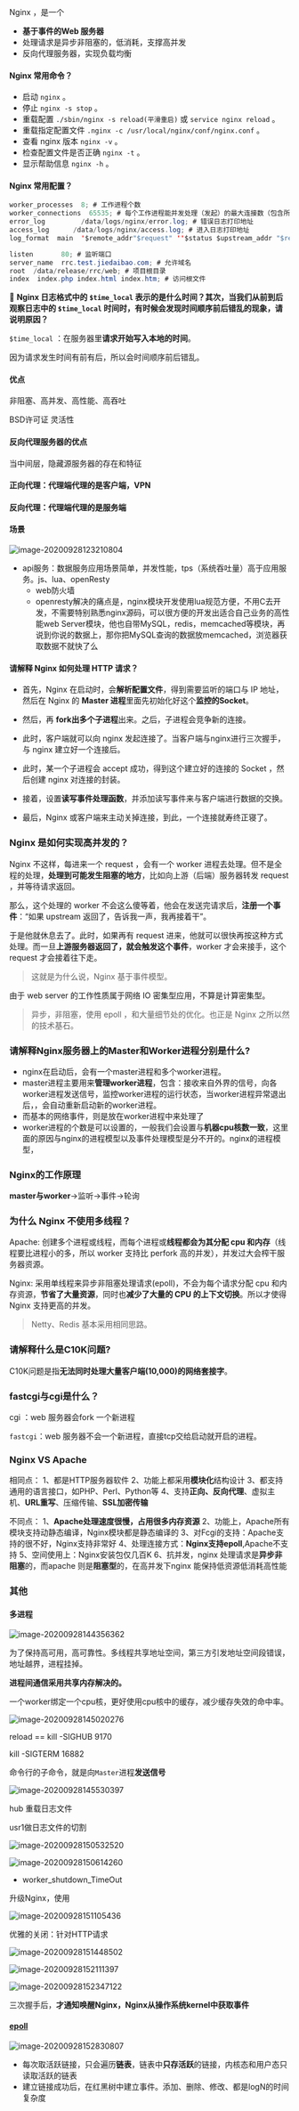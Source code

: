 Nginx ，是一个 

- **基于事件的Web 服务器**
- 处理请求是异步非阻塞的，低消耗，支撑高并发
- 反向代理服务器，实现负载均衡

#### Nginx 常用命令？

- 启动 `nginx` 。
- 停止 `nginx -s stop`  。
- 重载配置 `./sbin/nginx -s reload(平滑重启)` 或 `service nginx reload` 。
- 重载指定配置文件 `.nginx -c /usr/local/nginx/conf/nginx.conf` 。
- 查看 nginx 版本 `nginx -v` 。
- 检查配置文件是否正确 `nginx -t` 。
- 显示帮助信息 `nginx -h` 。

#### Nginx 常用配置？

```java
worker_processes  8; # 工作进程个数
worker_connections  65535; # 每个工作进程能并发处理（发起）的最大连接数（包含所有连接数）
error_log         /data/logs/nginx/error.log; # 错误日志打印地址
access_log      /data/logs/nginx/access.log; # 进入日志打印地址
log_format  main  '$remote_addr"$request" ''$status $upstream_addr "$request_time"'; # 进入日志格式

listen       80; # 监听端口
server_name  rrc.test.jiedaibao.com; # 允许域名
root  /data/release/rrc/web; # 项目根目录
index  index.php index.html index.htm; # 访问根文件
```

🦅 **Nginx 日志格式中的 `$time_local` 表示的是什么时间？其次，当我们从前到后观察日志中的 `$time_local` 时间时，有时候会发现时间顺序前后错乱的现象，请说明原因？**

`$time_local` ：在服务器里**请求开始写入本地的时间**。

因为请求发生时间有前有后，所以会时间顺序前后错乱。

#### 优点

非阻塞、高并发、高性能、高吞吐

BSD许可证 灵活性

#### **反向代理服务器**的优点

当中间层，隐藏源服务器的存在和特征

#### 正向代理：代理端代理的是客户端，VPN

#### 反向代理：代理端代理的是服务端

#### 场景

![image-20200928123210804](https://gitee.com//chenchong0817/picture/raw/master/Aaron/20200928123220.png)

- api服务：数据服务应用场景简单，并发性能，tps（系统吞吐量）高于应用服务。js、lua、openResty
  - web防火墙
  - openresty解决的痛点是，nginx模块开发使用lua规范方便，不用C去开发，不需要特别熟悉nginx源码，可以很方便的开发出适合自己业务的高性能web Server模块，他也自带MySQL，redis，memcached等模块，再说到你说的数据上，那你把MySQL查询的数据放memcached，浏览器获取数据不就快了么

#### 请解释 Nginx 如何处理 HTTP 请求？

- 首先，Nginx 在启动时，会**解析配置文件**，得到需要监听的端口与 IP 地址，然后在 Nginx 的 **Master 进程**里面先初始化好这个**监控的Socket**。
- 然后，再 **fork出多个子进程**出来。之后，子进程会竞争新的连接。
- 此时，客户端就可以向 nginx 发起连接了。当客户端与nginx进行三次握手，与 nginx 建立好一个连接后。
- 此时，某一个子进程会 accept 成功，得到这个建立好的连接的 Socket ，然后创建 nginx 对连接的封装。
- 接着，设置**读写事件处理函数**，并添加读写事件来与客户端进行数据的交换。

- 最后，Nginx 或客户端来主动关掉连接，到此，一个连接就寿终正寝了。

### Nginx 是如何实现高并发的？

Nginx 不这样，每进来一个 request ，会有一个 worker 进程去处理。但不是全程的处理，**处理到可能发生阻塞的地方**，比如向上游（后端）服务器转发 request ，并等待请求返回。

那么，这个处理的 worker 不会这么傻等着，他会在发送完请求后，**注册一个事件**：“如果 upstream 返回了，告诉我一声，我再接着干”。

于是他就休息去了。此时，如果再有 request 进来，他就可以很快再按这种方式处理。而一旦**上游服务器返回了，就会触发这个事件**，worker 才会来接手，这个 request 才会接着往下走。

> 这就是为什么说，Nginx 基于事件模型。

由于 web server 的工作性质属于网络 IO 密集型应用，不算是计算密集型。

> 异步，非阻塞，使用 epoll ，和大量细节处的优化。也正是 Nginx 之所以然的技术基石。

### 请解释Nginx服务器上的Master和Worker进程分别是什么?

- nginx在启动后，会有一个master进程和多个worker进程。
- master进程主要用来**管理worker进程**，包含：接收来自外界的信号，向各worker进程发送信号，监控worker进程的运行状态，当worker进程异常退出后，，会自动重新启动新的worker进程。
- 而基本的网络事件，则是放在worker进程中来处理了
- worker进程的个数是可以设置的，一般我们会设置与**机器cpu核数一致**，这里面的原因与nginx的进程模型以及事件处理模型是分不开的。nginx的进程模型，

### Nginx的工作原理

**master与worker**->监听->事件->轮询



### 为什么 Nginx 不使用多线程？

Apache: 创建多个进程或线程，而每个进程或**线程都会为其分配 cpu 和内存**（线程要比进程小的多，所以 worker 支持比 perfork 高的并发），并发过大会榨干服务器资源。

Nginx: 采用单线程来异步非阻塞处理请求(epoll)，不会为每个请求分配 cpu 和内存资源，**节省了大量资源**，同时也**减少了大量的 CPU 的上下文切换**。所以才使得 Nginx 支持更高的并发。

> Netty、Redis 基本采用相同思路。

### 请解释什么是C10K问题?

C10K问题是指**无法同时处理大量客户端(10,000)的网络套接字**。

### fastcgi与cgi是什么？

cgi ：web 服务器会fork 一个新进程

`fastcgi`：web 服务器不会一个新进程，直接tcp交给启动就开启的进程。

### Nginx VS Apache

相同点：
1、都是HTTP服务器软件
2、功能上都采用**模块化**结构设计
3、都支持通用的语言接口，如PHP、Perl、Python等
4、支持**正向、反向代理**、虚拟主机、**URL重写**、压缩传输、**SSL加密传输**

不同点：
1、**Apache处理速度很慢，占用很多内存资源**
2、功能上，Apache所有模块支持动静态编译，Nginx模块都是静态编译的
3、对Fcgi的支持：Apache支持的很不好，Nginx支持非常好
4、处理连接方式：**Nginx支持epoll**,Apache不支持
5、空间使用上：Nginx安装包仅几百K
6、抗并发，nginx 处理请求是**异步非阻塞**的，而apache 则是**阻塞型**的，在高并发下nginx 能保持低资源低消耗高性能

### 其他

#### 多进程

![image-20200928144356362](https://gitee.com//chenchong0817/picture/raw/master/Aaron/20200928144400.png)

为了保持高可用，高可靠性。多线程共享地址空间，第三方引发地址空间段错误，地址越界，进程挂掉。

**进程间通信采用共享内存解决的。**

一个worker绑定一个cpu核，更好使用cpu核中的缓存，减少缓存失效的命中率。

![image-20200928145020276](https://gitee.com//chenchong0817/picture/raw/master/Aaron/20200928145022.png)

reload   ==   kill -SIGHUB 9170 

kill -SIGTERM 16882

命令行的子命令，就是向`Master`进程**发送信号**

![image-20200928145530397](https://gitee.com//chenchong0817/picture/raw/master/Aaron/20200928145533.png)

hub 重载日志文件

usr1做日志文件的切割

![image-20200928150532520](https://gitee.com//chenchong0817/picture/raw/master/Aaron/20200928150534.png)

![image-20200928150614260](https://gitee.com//chenchong0817/picture/raw/master/Aaron/20200928150615.png)

- worker_shutdown_TimeOut

升级Nginx，使用

![image-20200928151105436](https://gitee.com//chenchong0817/picture/raw/master/Aaron/20200928151107.png)

优雅的关闭：针对HTTP请求

![image-20200928151448502](https://gitee.com//chenchong0817/picture/raw/master/Aaron/20200928151449.png)

![image-20200928152111397](https://gitee.com//chenchong0817/picture/raw/master/Aaron/20200928152112.png)

![image-20200928152347122](https://gitee.com//chenchong0817/picture/raw/master/Aaron/20200928152349.png)

三次握手后，**才通知唤醒Nginx，Nginx从操作系统kernel中获取事件**

#### [epoll](https://zhuanlan.zhihu.com/p/63179839)

![image-20200928152830807](https://gitee.com//chenchong0817/picture/raw/master/Aaron/20200928152832.png)

- 每次取活跃链接，只会遍历**链表**，链表中**只存活跃**的链接，内核态和用户态只读取活跃的链表
- 建立链接成功后，在红黑树中建立事件。添加、删除、修改、都是logN的时间复杂度


